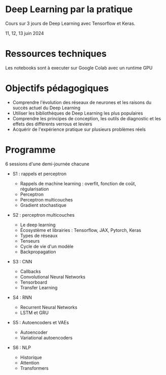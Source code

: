 # Deep Learning par la pratique

Cours sur 3 jours de Deep Learning avec Tensorflow et Keras.

11, 12, 13 juin 2024

# Ressources techniques

Les notebooks sont à executer sur Google Colab avec un runtime GPU


# Objectifs pédagogiques

* Comprendre l'évolution des réseaux de neurones et les raisons du succès actuel du Deep Learning
* Utiliser les bibliothèques de Deep Learning les plus populaires
* Comprendre les principes de conception, les outils de diagnostic et les effets des différents verrous et leviers
* Acquérir de l'expérience pratique sur plusieurs problèmes réels

# Programme

6 sessions d'une demi-journée chacune

* S1 : rappels et perceptron
    * Rappels de machine learning : overfit, fonction de coût, régularisation
    * Perceptron
    * Perceptron multicouches
    * Gradient stochastique

* S2 : perceptron multicouches
    * Le deep learning
    * Écosystème et librairies : Tensorflow, JAX, Pytorch, Keras
    * Types de réseaux
    * Tenseurs
    * Cycle de vie d'un modèle
    * Backpropagation

* S3 : CNN
    * Callbacks
    * Convolutional Neural Networks
    * Tensorboard
    * Transfer Learning

* S4 : RNN
    * Recurrent Neural Networks
    * LSTM et GRU

* S5 : Autoencoders et VAEs
    * Autoencoder
    * Variational autoencoders

* S6 : NLP
    * Historique
    * Attention
    * Transformers